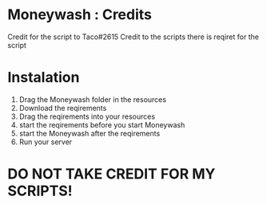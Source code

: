 # Moneywash : Credits

Credit for the script to Taco#2615
Credit to the scripts there is reqiret for the script

# Instalation

1. Drag the Moneywash folder in the resources
2. Download the reqirements
3. Drag the reqirements into your resources
4. start the reqirements before you start Moneywash
5. start the Moneywash after the reqirements
6. Run your server

# DO NOT TAKE CREDIT FOR MY SCRIPTS!




